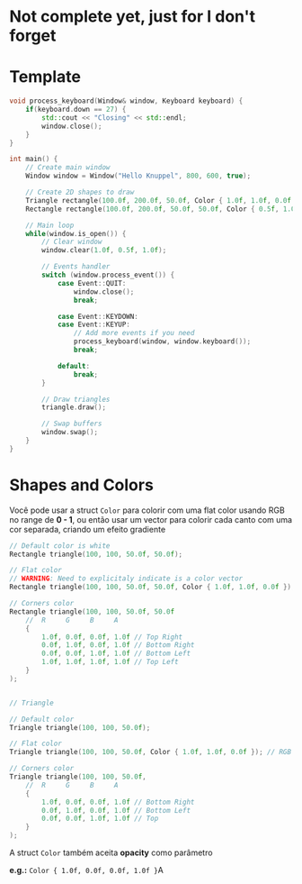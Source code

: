 # Not complete yet, just for I don't forget


# Template
```cpp
void process_keyboard(Window& window, Keyboard keyboard) {
	if(keyboard.down == 27) {
		std::cout << "Closing" << std::endl;
		window.close();
	}
}

int main() {
	// Create main window
	Window window = Window("Hello Knuppel", 800, 600, true);

	// Create 2D shapes to draw
	Triangle rectangle(100.0f, 200.0f, 50.0f, Color { 1.0f, 1.0f, 0.0f }); // RGB
	Rectangle rectangle(100.0f, 200.0f, 50.0f, 50.0f, Color { 0.5f, 1.0f, 0.5f }); // RGB

	// Main loop
	while(window.is_open()) {
		// Clear window
		window.clear(1.0f, 0.5f, 1.0f);

		// Events handler
		switch (window.process_event()) {
			case Event::QUIT:
				window.close();
				break;

			case Event::KEYDOWN:
			case Event::KEYUP:
				// Add more events if you need
				process_keyboard(window, window.keyboard());
				break;

			default:
				break;
		}

		// Draw triangles
		triangle.draw();

		// Swap buffers
		window.swap();
	}
}

```

# Shapes and Colors
Você pode usar a struct `Color` para colorir com uma flat color usando RGB no range de
 **0 - 1**, ou então usar um vector para colorir cada canto com uma cor separada, criando
 um efeito gradiente


```cpp
// Default color is white
Rectangle triangle(100, 100, 50.0f, 50.0f);

// Flat color
// WARNING: Need to explicitaly indicate is a color vector
Rectangle triangle(100, 100, 50.0f, 50.0f, Color { 1.0f, 1.0f, 0.0f }); // RGB / Alpha is optional

// Corners color
Rectangle triangle(100, 100, 50.0f, 50.0f
	//  R     G     B     A
	{
		1.0f, 0.0f, 0.0f, 1.0f // Top Right
		0.0f, 1.0f, 0.0f, 1.0f // Bottom Right
		0.0f, 0.0f, 1.0f, 1.0f // Bottom Left
		1.0f, 1.0f, 1.0f, 1.0f // Top Left
	}
);


// Triangle

// Default color
Triangle triangle(100, 100, 50.0f);

// Flat color
Triangle triangle(100, 100, 50.0f, Color { 1.0f, 1.0f, 0.0f }); // RGB / Alpha is optional

// Corners color
Triangle triangle(100, 100, 50.0f,
	//  R     G     B     A
	{
		1.0f, 0.0f, 0.0f, 1.0f // Bottom Right
		0.0f, 1.0f, 0.0f, 1.0f // Bottom Left
		0.0f, 0.0f, 1.0f, 1.0f // Top
	}
);
```

A struct `Color` também aceita **opacity** como parâmetro

**e.g.:** `Color { 1.0f, 0.0f, 0.0f, 1.0f }`A

